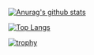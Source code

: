 
[![Anurag's github stats](https://github-readme-stats.vercel.app/api?username=FfrftTK&count_private=true&show_icons=true)](https://github.com/anuraghazra/github-readme-stats)

[![Top Langs](https://github-readme-stats.vercel.app/api/top-langs/?username=FfrftTK&layout=compact)](https://github.com/anuraghazra/github-readme-stats)

[![trophy](https://github-profile-trophy.vercel.app/?username=FfrftTK)](https://github.com/FfrftTK/github-profile-trophy)
